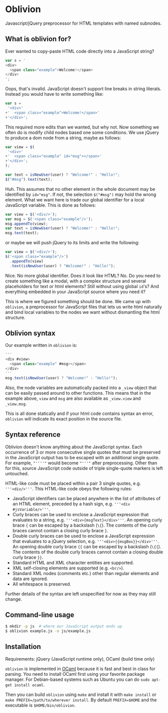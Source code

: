 Oblivion
========

Javascript/jQuery preprocessor for HTML templates with named subnodes.

What is oblivion for?
---------------------

Ever wanted to copy-paste HTML code directly into a JavaScript string?

```javascript
var s = '
<div>
  <span class="example">Welcome!</span>
</div>
';
```

Oops, that's invalid.
JavaScript doesn't support line breaks in string literals.
Instead you would have to write something like:

```javascript
var s =
 '<div>'
+'  <span class="example">Welcome!</span>'
+'</div>';
```

This required more edits than we wanted, but why not. Now something we often do
is modify child nodes based one some conditions. We use
jQuery to produce a dom node from a string, maybe as follows:

```javascript
var view = $(
 '<div>'
+'  <span class="example" id="msg"></span>'
+'</div>';
);

var text = isNewUser(user) ? "Welcome!" : "Hello!";
$("#msg").text(text);
```

Huh. This assumes that no other element in the whole document may be
identified by `id="msg"`. If not, the selection `$("#msg")`
may hold the wrong element. What we want here is trade our global
identifier for a local JavaScript variable. This is done as follows:

```javascript
var view = $('<div/>');
var msg = $('<span class="example"/>');
msg.appendTo(view);
var text = isNewUser(user) ? "Welcome!" : "Hello!";
msg.text(text);
```

or maybe we will push jQuery to its limits and write the following:

```javascript
var view = $('<div/>');
$('<span class="example"/>')
  .appendTo(view)
  .text(isNewUser(user) ? "Welcome!" : "Hello!");
```

Nice. No more global identifier. Does it look like HTML? No.
Do you need to create something like a modal, with a complex structure and
several placeholders for text or html elements? Still without using
global `id`'s? And everything embedded in your JavaScript source
where you need it?

This is where we figured something should be done. We came up with
`oblivion`, a preprocessor for JavaScript files that lets us write
html naturally and bind local variables to the nodes we want
without dismantling the html structure.

Oblivion syntax
---------------

Our example written in `oblivion` is:

```javascript
'''
<div #view>
  <span class="example" #msg></span>
</div>
'''
msg.text(isNewUser(user) ? "Welcome!" : "Hello!");
```

Also, the node variables are automatically packed into a `_view`
object that can be easily passed around to other functions. This means
that in the example above, `view` and `msg` are also available as
`_view.view` and `_view.msg`.

This is all done statically and if your html code contains syntax
an error, `oblivion` will indicate its exact position in the source file.

Syntax reference
----------------

Oblivion doesn't know anything about the JavaScript syntax. Each
occurrence of 3 or more consecutive single quotes that must be
preserved in the JavaScript output has to be escaped with an
additional single quote.
For example, `"''''"` would become `"'''"` after preprocessing.
Other than for this, source JavaScript code outside of triple
single-quote markers is left untouched.

HTML-like code must be placed within a pair 3 single quotes,
e.g. `'''<div/>'''`. This HTML-like code obeys the following rules:

* JavaScript identifiers can be placed anywhere in the list of
  attributes of an HTML element, preceded by a hash sign, e.g.
  `'''<div #jsVariable/>'''`.
* Curly braces can be used to enclose a JavaScript expression that
  evaluates to a string, e.g. `'''<div>{msgText}</div>'''`. An opening
  curly brace `{` can be escaped by a backslash (`\{`). The contents of the
  curly braces cannot contain a closing curly brace `}`.
* Double curly braces can be used to enclose a JavaScript expression
  that evaluates to a jQuery selection,
  e.g. `'''<div>{{msgBox}}</div>'''`.
  An opening double curly brace `{{` can be escaped by a backslash (`\{{`).
  The contents of the double curly braces cannot contain a closing
  double curly brace `}}`.
* Standard HTML and XML character entities are supported.
* XML self-closing elements are supported (e.g. `<br/>`).
* Standard XML nodes (comments etc.) other than regular elements
  and data are ignored.
* All whitespace is preserved.

Further details of the syntax are left unspecified for now as they may
still change.


Command-line usage
------------------

```bash
$ mkdir -p js  # where our JavaScript output ends up
$ oblivion example.js -o js/example.js
```

Installation
------------

Requirements: jQuery (JavaScript runtime only), OCaml (build time only)

`oblivion` is implemented in [OCaml](http://ocaml.org) because it is
fast and best in class for parsing. You need to install OCaml first
using your favorite package manager. For Debian-based systems such as
Ubuntu you can do `sudo apt-get install ocaml`.

Then you can build `oblivion` using `make` and install it with
`make install` or `make PREFIX=/path/to/wherever install`. By default
`PREFIX=$HOME` and the executable is `$HOME/bin/oblivion`.
